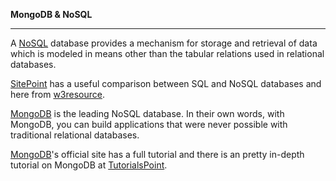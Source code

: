 **MongoDB & NoSQL**

----------------

A [NoSQL](https://en.wikipedia.org/wiki/NoSQL) database provides a mechanism for storage and retrieval of data which is modeled in means other than the tabular relations used in relational databases.

[SitePoint](https://www.sitepoint.com/sql-vs-nosql-differences/) has a useful comparison between SQL and NoSQL databases and here from [w3resource](http://www.w3resource.com/mongodb/nosql.php).

[MongoDB](https://www.mongodb.com/collateral/mongodb-architecture-guide?jmp=search&utm_source=google&utm_campaign={campaign}&utm_keyword=mongodb&utm_device=c&utm_network=g&utm_medium=cpc&utm_creative=112603764163&utm_matchtype=e&gclid=CODJhoulws8CFVA0aQodpyAHdA) is the leading NoSQL database. In their own words, with MongoDB, you can build applications that were never possible with traditional relational databases.

[MongoDB](https://docs.mongodb.com/v3.0/tutorial/)'s official site has a full tutorial and there is an pretty in-depth tutorial on MongoDB at [TutorialsPoint](https://www.tutorialspoint.com/mongodb/).
